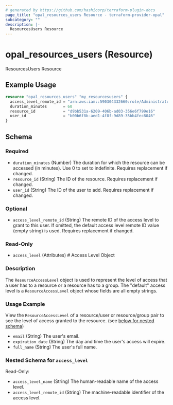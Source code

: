 ```yaml
---
# generated by https://github.com/hashicorp/terraform-plugin-docs
page_title: "opal_resources_users Resource - terraform-provider-opal"
subcategory: ""
description: |-
  ResourcesUsers Resource
---
```


# opal_resources_users (Resource)

ResourcesUsers Resource

## Example Usage

```terraform
resource "opal_resources_users" "my_resourcesusers" {
  access_level_remote_id = "arn:aws:iam::590304332660:role/AdministratorAccess"
  duration_minutes       = 60
  resource_id            = "d9bb531a-6209-406b-ad03-356e6f799e16"
  user_id                = "b00b6f8b-aed1-4f8f-9d89-35bb4fec8046"
}
```

<!-- schema generated by tfplugindocs -->
## Schema

### Required

- `duration_minutes` (Number) The duration for which the resource can be accessed (in minutes). Use 0 to set to indefinite. Requires replacement if changed.
- `resource_id` (String) The ID of the resource. Requires replacement if changed.
- `user_id` (String) The ID of the user to add. Requires replacement if changed.

### Optional

- `access_level_remote_id` (String) The remote ID of the access level to grant to this user. If omitted, the default access level remote ID value (empty string) is used. Requires replacement if changed.

### Read-Only

- `access_level` (Attributes) # Access Level Object
### Description
The `ResourceAccessLevel` object is used to represent the level of access that a user has to a resource or a resource has to a group. The "default" access
level is a `ResourceAccessLevel` object whose fields are all empty strings.

### Usage Example
View the `ResourceAccessLevel` of a resource/user or resource/group pair to see the level of access granted to the resource. (see [below for nested schema](#nestedatt--access_level))
- `email` (String) The user's email.
- `expiration_date` (String) The day and time the user's access will expire.
- `full_name` (String) The user's full name.

<a id="nestedatt--access_level"></a>
### Nested Schema for `access_level`

Read-Only:

- `access_level_name` (String) The human-readable name of the access level.
- `access_level_remote_id` (String) The machine-readable identifier of the access level.



